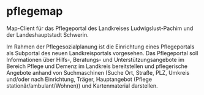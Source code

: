 # pflegemap
Map-Client für das Pflegeportal des Landkreises Ludwigslust-Pachim und der Landeshauptstadt Schwerin.

Im Rahmen der Pflegesozialplanung ist die Einrichtung eines Pflegeportals als Subportal des neuen Landkreisportals vorgesehen. Das Pflegeportal soll Informationen über Hilfs-, Beratungs- und Unterstützungsangebote im Bereich Pflege und Demenz im Landkreis bereitstellen und pflegerische Angebote anhand von Suchmaschinen (Suche Ort, Straße, PLZ, Umkreis und/oder nach Einrichtung, Träger, Hauptangebot (Pflege stationär/ambulant/Wohnen)) und Kartenmaterial darstellen.

